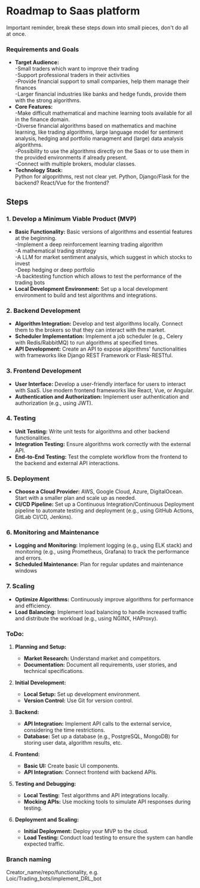 # Roadmap to Saas platform

Important reminder, break these steps down into small pieces, don't do all at once.

### **Requirements and Goals**
   - **Target Audience:**\
        -Small traders which want to improve their trading\
        -Support professional traders in their activities\
        -Provide financial support to small companies, help them manage their finances\
        -Larger financial industries like banks and hedge funds, provide them with the strong algorithms. 
   - **Core Features:** \
        -Make difficult mathematical and machine learning tools available for all in the finance domain.\
        -Diverse financial algorithms based on mathematics and machine learning, like trading algorithms, large language model for sentiment analysis, hedging and portfolio managment and (large) data analysis algorithms. \
        -Possibility to use the algorithms directly on the Saas or to use them in the provided environments if already present.\
        -Connect with multiple brokers, modular classes.
   - **Technology Stack:** \
        Python for algoprithms, rest not clear yet. Python, Django/Flask for the backend? React/Vue for the frontend?

## Steps

### 1. **Develop a Minimum Viable Product (MVP)**
   - **Basic Functionality:**
        Basic versions of algorithms and essential features at the beginning.\
        -Implement a deep reinforcement learning trading algorithm\
        -A mathematical trading strategy\
        -A LLM for market sentiment analysis, which suggest in which stocks to invest\
        -Deep hedging or deep portfolio \
        -A backtesting function which allows to test the performance of the trading bots
   - **Local Development Environment:** Set up a local development environment to build and test algorithms and integrations.

### 2. **Backend Development**
   - **Algorithm Integration:** Develop and test algorithms locally. Connect them to the brokers so that they can interact with the market.
   - **Scheduler Implementation:** Implement a job scheduler (e.g., Celery with Redis/RabbitMQ) to run  algorithms at specified times.
   - **API Development:** Create an API to expose algorithms' functionalities with frameworks like Django REST Framework or Flask-RESTful.

### 3. **Frontend Development**
   - **User Interface:** Develop a user-friendly interface for users to interact with SaaS. Use modern frontend frameworks like React, Vue, or Angular.
   - **Authentication and Authorization:** Implement user authentication and authorization (e.g., using JWT).

### 4. **Testing**
   - **Unit Testing:** Write unit tests for algorithms and other backend functionalities.
   - **Integration Testing:** Ensure algorithms work correctly with the external API.
   - **End-to-End Testing:** Test the complete workflow from the frontend to the backend and external API interactions.

### 5. **Deployment**
   - **Choose a Cloud Provider:** AWS, Google Cloud, Azure, DigitalOcean. Start with a smaller plan and scale up as needed.
   - **CI/CD Pipeline:** Set up a Continuous Integration/Continuous Deployment pipeline to automate testing and deployment (e.g., using GitHub Actions, GitLab CI/CD, Jenkins).

### 6. **Monitoring and Maintenance**
   - **Logging and Monitoring:** Implement logging (e.g., using ELK stack) and monitoring (e.g., using Prometheus, Grafana) to track the performance and errors.
   - **Scheduled Maintenance:** Plan for regular updates and maintenance windows

### 7. **Scaling**
   - **Optimize Algorithms:** Continuously improve algorithms for performance and efficiency.
   - **Load Balancing:** Implement load balancing to handle increased traffic and distribute the workload (e.g., using NGINX, HAProxy).

### ToDo:

1. **Planning and Setup:**
   - **Market Research:** Understand market and competitors.
   - **Documentation:** Document all requirements, user stories, and technical specifications.

2. **Initial Development:**
   - **Local Setup:** Set up development environment.
   - **Version Control:** Use Git for version control.

3. **Backend:**
   - **API Integration:** Implement API calls to the external service, considering the time restrictions.
   - **Database:** Set up a database (e.g., PostgreSQL, MongoDB) for storing user data, algorithm results, etc.

4. **Frontend:**
   - **Basic UI:** Create basic UI components.
   - **API Integration:** Connect frontend with backend APIs.

5. **Testing and Debugging:**
   - **Local Testing:** Test algorithms and API integrations locally.
   - **Mocking APIs:** Use mocking tools to simulate API responses during testing.

6. **Deployment and Scaling:**
   - **Initial Deployment:** Deploy your MVP to the cloud.
   - **Load Testing:** Conduct load testing to ensure the system can handle expected traffic.


### Branch naming

Creator_name/repo/functionality, e.g. Loic/Trading_bots/implement_DRL_bot